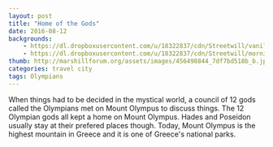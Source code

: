 ```yaml
---
layout: post
title: "Home of the Gods"
date: 2016-08-12
backgrounds:
    - https://dl.dropboxusercontent.com/u/18322837/cdn/Streetwill/vanilla.jpeg
    - https://dl.dropboxusercontent.com/u/18322837/cdn/Streetwill/morning.jpeg
thumb: http://marshillforum.org/assets/images/456498844_7df7bd518b_b.jpg
categories: travel city
tags: Olympians
---
```


When things had to be decided in the mystical world, a council of 12 gods called the Olympians met on Mount Olympus to discuss things. The 12 Olympian gods all kept a home on Mount Olympus. Hades and Poseidon usually stay at their prefered places though. Today, Mount Olympus is  the highest mountain in Greece and it is one of Greece's national parks.  



